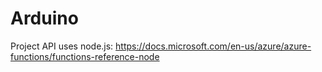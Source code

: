 # Arduino
Project API uses node.js: https://docs.microsoft.com/en-us/azure/azure-functions/functions-reference-node